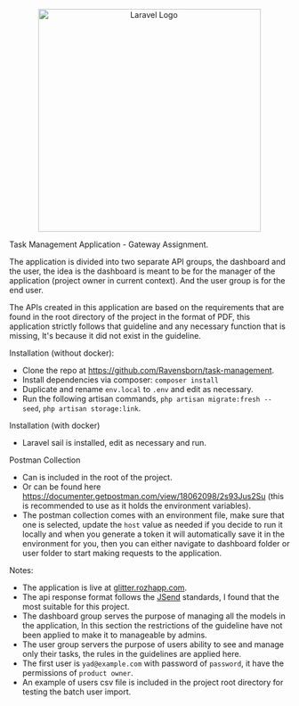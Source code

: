 <p align="center"><a href="https://laravel.com" target="_blank"><img src="https://raw.githubusercontent.com/laravel/art/master/logo-lockup/5%20SVG/2%20CMYK/1%20Full%20Color/laravel-logolockup-cmyk-red.svg" width="400" alt="Laravel Logo"></a></p>

Task Management Application - Gateway Assignment.

The application is divided into two separate API groups, the dashboard and the user, the idea is the dashboard is meant to be for the manager of the application (project owner in current context).
And the user group is for the end user.

The APIs created in this application are based on the requirements that are found in the root directory of the project in the format of PDF, this application strictly follows that guideline and any necessary function that is missing, It's because it did not exist in the guideline.

Installation (without docker):
- Clone the repo at https://github.com/Ravensborn/task-management.
- Install dependencies via composer: `composer install`
- Duplicate and rename `env.local` to `.env` and edit as necessary.
- Run the following artisan commands, `php artisan migrate:fresh --seed`, `php artisan storage:link`.

Installation (with docker)
- Laravel sail is installed, edit as necessary and run.

Postman Collection
- Can is included in the root of the project.
- Or can be found here https://documenter.getpostman.com/view/18062098/2s93Jus2Su (this is recommended to use as it holds the environment variables).
- The postman collection comes with an environment file, make sure that one is selected, update the `host` value as needed if you decide to run it locally and when you generate a token it will automatically save it in the environment for you, then you can either navigate to dashboard folder or user folder to start making requests to the application.


Notes:
- The application is live at <a href="task-management.rozhapp.com">glitter.rozhapp.com</a>.
- The api response format follows the <a href="https://github.com/omniti-labs/jsend">JSend</a> standards, I found that the most suitable for this project.
- The dashboard group serves the purpose of managing all the models in the application, In this section the restrictions of the guideline have not been applied to make it to manageable by admins.
- The user group servers the purpose of users ability to see and manage only their tasks, the rules in the guidelines are applied here.
- The first user is `yad@example.com` with password of `password`, it have the permissions of `product owner`.
- An example of users csv file is included in the project root directory for testing the batch user import.
